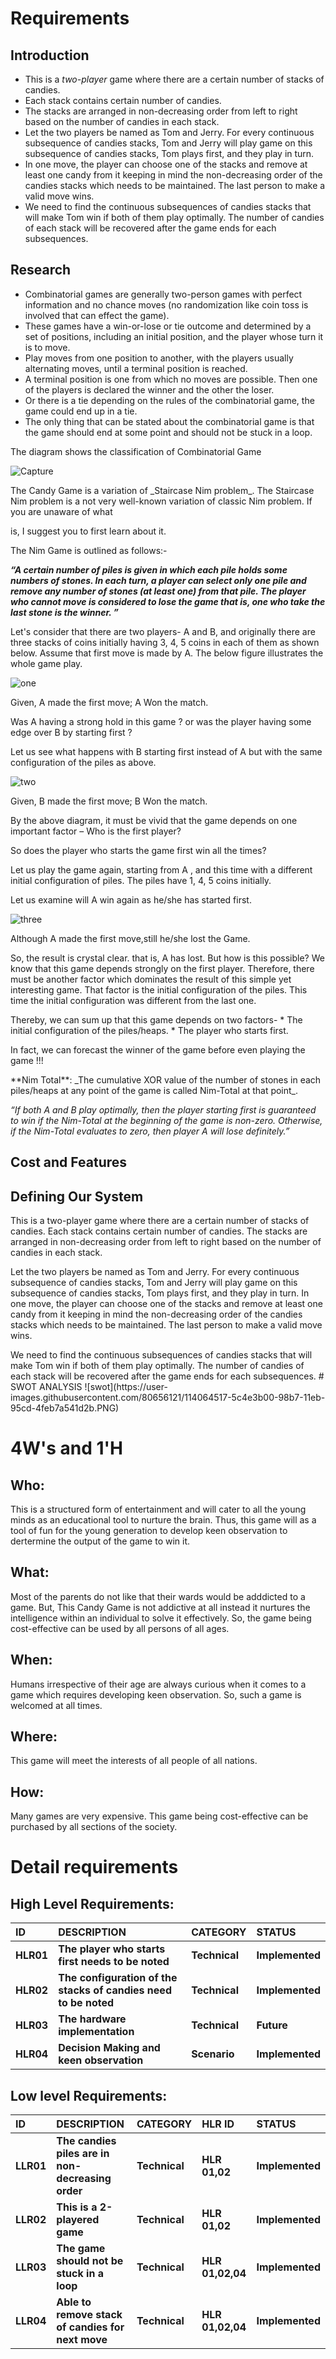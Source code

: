 
# Requirements
## Introduction
* This is a *two-player* game where there are a certain number of stacks of candies. 
* Each stack contains certain number of candies. 
* The stacks are arranged in non-decreasing order from left to right based on the number of candies in each stack. 
* Let the two players be named as Tom and Jerry. For every continuous subsequence of candies stacks, Tom and Jerry will play game on this subsequence of candies stacks, Tom plays first, and they play in turn. 
* In one move, the player can choose one of the stacks and remove at least one candy from it keeping in mind the non-decreasing order of the candies stacks which needs to be maintained. The last person to make a valid move wins.
* We need to find the continuous subsequences of candies stacks that will make Tom win if both of them play optimally. The number of candies of each stack will be recovered after the game ends for each subsequences.

## Research
* Combinatorial games are generally two-person games with perfect information and no chance moves (no randomization like coin toss is involved that can effect the game). 
* These games have a win-or-lose or tie outcome and determined by a set of positions, including an initial position, and the player whose turn it is to move. 
* Play moves from one position to another, with the players usually alternating moves, until a terminal position is reached. 
* A terminal position is one from which no moves are possible. Then one of the players is declared the winner and the other the loser. 
* Or there is a tie depending on the rules of the combinatorial game, the game could end up in a tie. 
* The only thing that can be stated about the combinatorial game is that the game should end at some point and should not be stuck in a loop. 

<p> The diagram shows the classification of Combinatorial Game
   
   
   
![Capture](https://user-images.githubusercontent.com/80656121/114136449-55abdc00-9928-11eb-9494-0f9cf4538649.PNG)




<p>The Candy Game is a variation of _Staircase Nim problem_. The Staircase Nim problem is a not very well-known variation of classic Nim problem. If you are unaware of what 

is, I suggest you to first learn about it.

<p>The Nim Game is outlined as follows:-

_****“A certain number of piles is given in which each pile holds some numbers of stones. In each turn, a player can select only one pile and remove any number of stones (at least one) from that pile. The player who cannot move is considered to lose the game that is, one who take the last stone is the winner. ”****_

Let's consider that there are two players- A and B, and originally there are three stacks of coins initially having 3, 4, 5 coins in each of them as shown below. Assume that first move is made by A. The below figure illustrates the whole game play.


![one](https://user-images.githubusercontent.com/80656121/114065160-fada9c00-98b7-11eb-89a1-457d011f8fe3.PNG)
<p>Given,  A made the first move; A Won the match.

<p>Was A having a strong hold in this game ? or  was the player having some edge over B by starting first ?

<p>Let us see what happens with B starting first instead of  A but with the same configuration of the piles as above.

![two](https://user-images.githubusercontent.com/80656121/114065261-16de3d80-98b8-11eb-8498-bb29a9018db7.PNG)
<p>Given,  B made the first move; B Won the match.

<p>By the above diagram, it must be vivid that the game depends on one important factor – Who is the first player?

<p>So does the player who starts the game first  win all the times?
<p>Let us play the game again, starting from A , and this time with a different initial configuration of piles. The piles have 1, 4, 5 coins initially.

<p>Let us examine will A win again as he/she has started first.

![three](https://user-images.githubusercontent.com/80656121/114065299-22c9ff80-98b8-11eb-8f30-42b7035bf674.PNG)
<p>Although A made the first move,still he/she lost the Game.

<p>So, the result is crystal clear. that is, A has lost. But how is this possible? We know that this game depends strongly on the first player. Therefore, there must be another factor which dominates the result of this simple yet interesting game. That factor is the initial configuration of the piles. This time the initial configuration was different from the last one.


<p>Thereby, we can sum up that this game depends on two factors-
* The initial configuration of the piles/heaps.
* The player who starts first.
   

<p>In fact, we can forecast the winner of the game before even playing the game !!!

<p>**Nim Total**: _The cumulative XOR value of the number of stones in each piles/heaps at any point of the game is called Nim-Total at that point_.

_“If both A and B play optimally, then the player starting first is guaranteed to win if the Nim-Total at the beginning of the game is non-zero. Otherwise, if the Nim-Total evaluates to zero, then player A will lose definitely.”_


## Cost and Features


## Defining Our System
<p>This is a two-player game where there are a certain number of stacks of candies. Each stack contains certain number of candies. The stacks are arranged in non-decreasing order from left to right based on the number of candies in each stack.

<p>Let the two players be named as Tom and Jerry. For every continuous subsequence of candies stacks, Tom and Jerry will play game on this subsequence of candies stacks, Tom plays first, and they play in turn. In one move, the player can choose one of the stacks and remove at least one candy from it keeping in mind the non-decreasing order of the candies stacks which needs to be maintained. The last person to make a valid move wins.

<p>We need to find the continuous subsequences of candies stacks that will make Tom win if both of them play optimally. The number of candies of each stack will be recovered after the game ends for each subsequences.
# SWOT ANALYSIS
![swot](https://user-images.githubusercontent.com/80656121/114064517-5c4e3b00-98b7-11eb-95cd-4feb7a541d2b.PNG)

# 4W's and 1'H
## Who:
<p>This is a structured form of entertainment and will cater to all the young minds as an educational tool to nurture the brain. Thus, this game will as a tool of fun for the young generation to develop keen observation to dertermine the output of the game to win it.

## What:
<p>Most of the parents do not like that their wards would be adddicted to a game. But, This Candy Game is not addictive at all instead it nurtures the intelligence within an individual to solve it effectively. So, the game being cost-effective can be used by all persons of all ages.

## When:
<p>Humans irrespective of their age are always curious when it comes to a game which requires developing keen observation. So, such a game is welcomed at all times.

## Where:
<p>This game will meet the interests of all people of all nations.

## How:
<p>Many games are very expensive. This game being cost-effective can be purchased by all sections of the society.

# Detail requirements
## High Level Requirements:
|**ID**|**DESCRIPTION**|**CATEGORY**|**STATUS**|
| :- | :- | :- | :- |
|**HLR01**|**The player who starts first needs to be noted**|**Technical**|**Implemented**|
|**HLR02**|**The configuration of the stacks of candies need to be noted**|**Technical**|**Implemented**|
|**HLR03**|**The hardware implementation**|**Technical**|**Future**|
|**HLR04**|**Decision Making and keen observation**|**Scenario**|**Implemented**|


## Low level Requirements:

|**ID**|**DESCRIPTION**|**CATEGORY**|**HLR ID**|**STATUS**|
| :- | :- | :- | :- | :- |
|**LLR01**|**The candies piles are in non-decreasing order**  |**Technical**|**HLR 01,02**|**Implemented**|
|**LLR02**|**This is a 2-playered game** |**Technical**|**HLR 01,02**|**Implemented**|
|**LLR03**|**The game should not be stuck in a loop**|**Technical**|**HLR 01,02,04**|**Implemented**|
|**LLR04**|**Able to remove stack of candies for next move**|**Technical**|**HLR 01,02,04**|**Implemented**|


